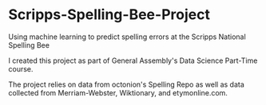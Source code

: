 # Scripps-Spelling-Bee-Project
Using machine learning to predict spelling errors at the Scripps National Spelling Bee

I created this project as part of General Assembly's Data Science Part-Time course. 

The project relies on data from octonion's Spelling Repo as well as data collected from Merriam-Webster, Wiktionary, and etymonline.com.